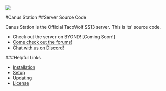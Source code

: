 ![](http://i.imgur.com/ynPjN8H.png)

#Canus Station
##Server Source Code

Canus Station is the Official TacoWolf SS13 server. This is its' source code. 


- Check out the server on BYOND! [Coming Soon!]
- [Come check out the forums!](http://forums.tacowolf.net/category/5/ss13-canus-station)
- [Chat with us on Discord!](https://discord.gg/0lIW7yi5SykEUNzr)

###Helpful Links

- [Installation](wiki/installation)
- [Setup](wiki/setup)
- [Updating](wiki/updating)
- [License](wiki/license)
